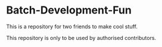 # Batch-Development-Fun
This is a repository for two friends to make cool stuff.

This repository is only to be used by authorised contributors.
